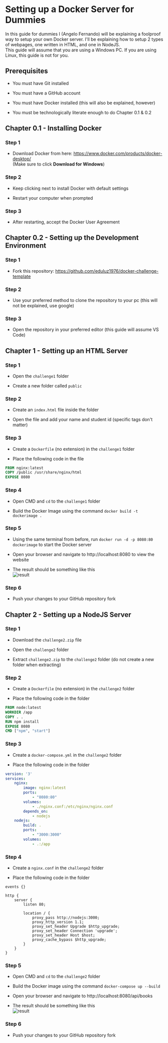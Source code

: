 # Setting up a Docker Server for Dummies

In this guide for dummies I (Angelo Fernando) will be explaining a foolproof way to setup your own Docker server. 
I'll be explaining how to setup 2 types of webpages, one written in HTML, and one in NodeJS.  
This guide will assume that you are using a Windows PC. If you are using Linux, this guide is not for you.

## Prerequisites

- You must have Git installed

- You must have a GitHub account

- You must have Docker installed (this will also be explained, however)

- You must be technologically literate enough to do Chapter 0.1 & 0.2

## Chapter 0.1 - Installing Docker

### Step 1

- Download Docker from here: https://www.docker.com/products/docker-desktop/  
(Make sure to click **Download for Windows**)

### Step 2

- Keep clicking next to install Docker with default settings

- Restart your computer when prompted

### Step 3

- After restarting, accept the Docker User Agreement

## Chapter 0.2 - Setting up the Development Environment

### Step 1

- Fork this repository: https://github.com/eduluz1976/docker-challenge-template

### Step 2

- Use your preferred method to clone the repository to your pc (this will not be explained, use google)

### Step 3

- Open the repository in your preferred editor (this guide will assume VS Code)

## Chapter 1 - Setting up an HTML Server

### Step 1

- Open the `challenge1` folder

- Create a new folder called `public`

### Step 2

- Create an `index.html` file inside the folder

- Open the file and add your name and student id (specific tags don't matter)

### Step 3

- Create a `Dockerfile` (no extension) in the `challenge1` folder

- Place the following code in the file  
```Dockerfile
FROM nginx:latest
COPY /public /usr/share/nginx/html
EXPOSE 8080
```

### Step 4

- Open CMD and `cd` to the `challenge1` folder

- Build the Docker Image using the command `docker build -t dockerimage .`

### Step 5

- Using the same terminal from before, run `docker run -d -p 8080:80 dockerimage` to start the Docker server

- Open your browser and navigate to http://localhost:8080 to view the website

- The result should be something like this  
![result](img/challenge1.png)

### Step 6

- Push your changes to your GitHub repository fork

## Chapter 2 - Setting up a NodeJS Server

### Step 1

- Download the `challenge2.zip` file

- Open the `challenge2` folder

- Extract `challenge2.zip` to the `challenge2` folder (do not create a new folder when extracting)

### Step 2

- Create a `Dockerfile` (no extension) in the `challenge2` folder

- Place the following code in the folder
```Dockerfile
FROM node:latest
WORKDIR /app
COPY . .
RUN npm install
EXPOSE 8080
CMD ["npm", "start"]
```

### Step 3

- Create a `docker-compose.yml` in the `challenge2` folder

- Place the following code in the folder
```yml
version: '3'
services:
    nginx:
        image: nginx:latest
        ports:
            - "8080:80"
        volumes:
            - ./nginx.conf:/etc/nginx/nginx.conf
        depends_on:
            - nodejs
    nodejs:
        build: .
        ports:
            - "3000:3000"
        volumes:
            - .:/app
```

### Step 4

- Create a `nginx.conf` in the `challenge2` folder

- Place the following code in the folder
```nginx
events {}

http {
	server {
		listen 80;

		location / {
			proxy_pass http://nodejs:3000;
			proxy_http_version 1.1;
			proxy_set_header Upgrade $http_upgrade;
			proxy_set_header Connection 'upgrade';
			proxy_set_header Host $host;
			proxy_cache_bypass $http_upgrade;
		}
	}
}
```

### Step 5

- Open CMD and `cd` to the `challenge2` folder

- Build the Docker image using the command `docker-compose up --build`

- Open your browser and navigate to http://localhost:8080/api/books

- The result should be something like this  
![result](img/challenge2.png)

### Step 6

- Push your changes to your GitHub repository fork
